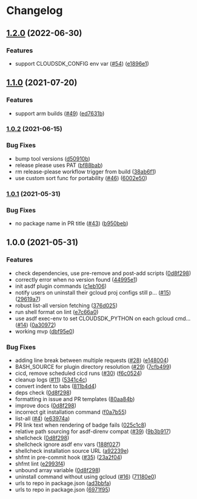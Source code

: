 # Changelog

## [1.2.0](https://www.github.com/jthegedus/asdf-gcloud/compare/v1.1.0...v1.2.0) (2022-06-30)

### Features

- support CLOUDSDK_CONFIG env var
  ([#54](https://www.github.com/jthegedus/asdf-gcloud/issues/54))
  ([e1896e1](https://www.github.com/jthegedus/asdf-gcloud/commit/e1896e1283624b1ae4b37907a59d302ac9c12997))

## [1.1.0](https://www.github.com/jthegedus/asdf-gcloud/compare/v1.0.2...v1.1.0) (2021-07-20)

### Features

- support arm builds
  ([#49](https://www.github.com/jthegedus/asdf-gcloud/issues/49))
  ([ed7631b](https://www.github.com/jthegedus/asdf-gcloud/commit/ed7631b5cd38ba5c65691843c28f4c90f5edaff4))

### [1.0.2](https://www.github.com/jthegedus/asdf-gcloud/compare/v1.0.1...v1.0.2) (2021-06-15)

### Bug Fixes

- bump tool versions
  ([d50910b](https://www.github.com/jthegedus/asdf-gcloud/commit/d50910bd27ec2fe87733da88854cd6475d5b0668))
- release please uses PAT
  ([bf88bab](https://www.github.com/jthegedus/asdf-gcloud/commit/bf88bab4d3b197870d76f4c714fdf6fe25aa9716))
- rm release-please workflow trigger from build
  ([38ab6f1](https://www.github.com/jthegedus/asdf-gcloud/commit/38ab6f1087bec950acdcb62ff51a3c9c9de8fb87))
- use custom sort func for portability
  ([#46](https://www.github.com/jthegedus/asdf-gcloud/issues/46))
  ([6002e50](https://www.github.com/jthegedus/asdf-gcloud/commit/6002e50404671ac1617d4ca4326be729152202d0))

### [1.0.1](https://www.github.com/jthegedus/asdf-gcloud/compare/v1.0.0...v1.0.1) (2021-05-31)

### Bug Fixes

- no package name in PR title
  ([#43](https://www.github.com/jthegedus/asdf-gcloud/issues/43))
  ([b950beb](https://www.github.com/jthegedus/asdf-gcloud/commit/b950beb4e3b1891e6519ae41c884301543635b40))

## 1.0.0 (2021-05-31)

### Features

- check dependencies, use pre-remove and post-add scripts
  ([0d8f298](https://www.github.com/jthegedus/asdf-gcloud/commit/0d8f2986475f6d35396b7fb6dc8f2192e95371fc))
- correctly error when no version found
  ([44995e1](https://www.github.com/jthegedus/asdf-gcloud/commit/44995e19df67d00954ef09e5af7978a4d51a5600))
- init asdf plugin commands
  ([c1eb106](https://www.github.com/jthegedus/asdf-gcloud/commit/c1eb10676568560bec0d0c0772fec5f02c626055))
- notify users on uninstall their gcloud proj configs still p…
  ([#15](https://www.github.com/jthegedus/asdf-gcloud/issues/15))
  ([29619a7](https://www.github.com/jthegedus/asdf-gcloud/commit/29619a78966a48f7ae8652dec15295547677f70c))
- robust list-all version fetching
  ([376d025](https://www.github.com/jthegedus/asdf-gcloud/commit/376d0251f206a5ff6490de67d85074d3365b41b9))
- run shell format on lint
  ([e7c66a0](https://www.github.com/jthegedus/asdf-gcloud/commit/e7c66a0b08dbe9c354f86a3cfe371013fce1a8ce))
- use asdf exec-env to set CLOUDSDK_PYTHON on each gcloud cmd…
  ([#14](https://www.github.com/jthegedus/asdf-gcloud/issues/14))
  ([0a30972](https://www.github.com/jthegedus/asdf-gcloud/commit/0a309723eb2ffccecfb71720f7e2c59cfb576642))
- working mvp
  ([dbf95e0](https://www.github.com/jthegedus/asdf-gcloud/commit/dbf95e040be459a3ca3c12a904e22eca4a655979))

### Bug Fixes

- adding line break between multiple requests
  ([#28](https://www.github.com/jthegedus/asdf-gcloud/issues/28))
  ([e148004](https://www.github.com/jthegedus/asdf-gcloud/commit/e1480042427f6a5d8603fdded111b27447185505))
- BASH_SOURCE for plugin directory resolution
  ([#29](https://www.github.com/jthegedus/asdf-gcloud/issues/29))
  ([7cfb499](https://www.github.com/jthegedus/asdf-gcloud/commit/7cfb4993390340b619300fb0eab62d1d4ed1ce7e))
- cicd, remove scheduled cicd runs
  ([#30](https://www.github.com/jthegedus/asdf-gcloud/issues/30))
  ([f6c0524](https://www.github.com/jthegedus/asdf-gcloud/commit/f6c0524877c0a9e8652a87d279491feb9ec26984))
- cleanup logs ([#11](https://www.github.com/jthegedus/asdf-gcloud/issues/11))
  ([5341c4c](https://www.github.com/jthegedus/asdf-gcloud/commit/5341c4c8778677f9eaa88f6e84f1c6e55d74ada5))
- convert indent to tabs
  ([811b4d4](https://www.github.com/jthegedus/asdf-gcloud/commit/811b4d474d03e0959fca6ab04b91809f84480647))
- deps check
  ([0d8f298](https://www.github.com/jthegedus/asdf-gcloud/commit/0d8f2986475f6d35396b7fb6dc8f2192e95371fc))
- formatting in issue and PR templates
  ([80aa84b](https://www.github.com/jthegedus/asdf-gcloud/commit/80aa84b59217c26311a8ebd2a5f915ae3c0b2325))
- improve docs
  ([0d8f298](https://www.github.com/jthegedus/asdf-gcloud/commit/0d8f2986475f6d35396b7fb6dc8f2192e95371fc))
- incorrect git installation command
  ([f0a7b55](https://www.github.com/jthegedus/asdf-gcloud/commit/f0a7b552b0463d93af35ec063d38ae75af9b4eb3))
- list-all ([#4](https://www.github.com/jthegedus/asdf-gcloud/issues/4))
  ([e63974a](https://www.github.com/jthegedus/asdf-gcloud/commit/e63974addb0b28d5620b8df4eebfd73a6707275a))
- PR link text when rendering of badge fails
  ([025c1c8](https://www.github.com/jthegedus/asdf-gcloud/commit/025c1c85d6b1be2e8921795eef2ef02e706f3dcf))
- relative path sourcing for asdf-direnv compat
  ([#39](https://www.github.com/jthegedus/asdf-gcloud/issues/39))
  ([9b3b917](https://www.github.com/jthegedus/asdf-gcloud/commit/9b3b917bc1df28f457f102bd021b87a1dffc770b))
- shellcheck
  ([0d8f298](https://www.github.com/jthegedus/asdf-gcloud/commit/0d8f2986475f6d35396b7fb6dc8f2192e95371fc))
- shellcheck ignore asdf env vars
  ([188f027](https://www.github.com/jthegedus/asdf-gcloud/commit/188f02701eecaa4ad4509c2a9ad9dd4807efa3a3))
- shellcheck installation source URL
  ([a92239e](https://www.github.com/jthegedus/asdf-gcloud/commit/a92239eadd03f1b8826b511e0d6bf03b137e81e3))
- shfmt in pre-commit hook
  ([#35](https://www.github.com/jthegedus/asdf-gcloud/issues/35))
  ([23a2f04](https://www.github.com/jthegedus/asdf-gcloud/commit/23a2f0456397b292a79cebe9f048f27bb6e7a381))
- shfmt lint
  ([e2993f4](https://www.github.com/jthegedus/asdf-gcloud/commit/e2993f4ac2f31a5cf611c185f1566c69805a96ef))
- unbound array variable
  ([0d8f298](https://www.github.com/jthegedus/asdf-gcloud/commit/0d8f2986475f6d35396b7fb6dc8f2192e95371fc))
- uninstall command without using gcloud
  ([#16](https://www.github.com/jthegedus/asdf-gcloud/issues/16))
  ([71180e0](https://www.github.com/jthegedus/asdf-gcloud/commit/71180e0c6037ccff8eb2efdf4b4ee70e8a4028d7))
- urls to repo in package.json
  ([ad3bbfa](https://www.github.com/jthegedus/asdf-gcloud/commit/ad3bbfaba37c358ca597ffc6b72deaed64e79f7a))
- urls to repo in package.json
  ([6971f95](https://www.github.com/jthegedus/asdf-gcloud/commit/6971f951cd1e991a12b16a9346e808a0742b5c0f))
